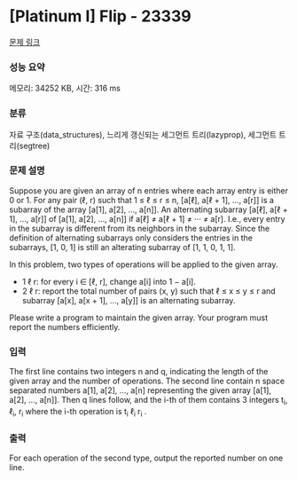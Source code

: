 # [Platinum I] Flip - 23339 

[문제 링크](https://www.acmicpc.net/problem/23339) 

### 성능 요약

메모리: 34252 KB, 시간: 316 ms

### 분류

자료 구조(data_structures), 느리게 갱신되는 세그먼트 트리(lazyprop), 세그먼트 트리(segtree)

### 문제 설명

<p>Suppose you are given an array of n entries where each array entry is either 0 or 1. For any pair (ℓ, r) such that 1 ≤ ℓ ≤ r ≤ n, [a[ℓ], a[ℓ + 1], ..., a[r]] is a subarray of the array [a[1], a[2], ..., a[n]]. An alternating subarray [a[ℓ], a[ℓ + 1], ..., a[r]] of [a[1], a[2], ..., a[n]] if a[ℓ] ≠ a[ℓ + 1] ≠ ··· ≠ a[r]. I.e., every entry in the subarray is different from its neighbors in the subarray. Since the definition of alternating subarrays only considers the entries in the subarrays, [1, 0, 1] is still an alterating subarray of [1, 1, 0, 1, 1].</p>

<p>In this problem, two types of operations will be applied to the given array.</p>

<ul>
	<li>1 ℓ r: for every i ∈ [ℓ, r], change a[i] into 1 − a[i].</li>
	<li>2 ℓ r: report the total number of pairs (x, y) such that ℓ ≤ x ≤ y ≤ r and subarray [a[x], a[x + 1], ..., a[y]] is an alternating subarray.</li>
</ul>

<p>Please write a program to maintain the given array. Your program must report the numbers efficiently.</p>

### 입력 

 <p>The first line contains two integers n and q, indicating the length of the given array and the number of operations. The second line contain n space separated numbers a[1], a[2], ..., a[n] representing the given array [a[1], a[2], ..., a[n]]. Then q lines follow, and the i-th of them contains 3 integers t<sub>i</sub>, ℓ<sub>i</sub>, r<sub>i</sub> where the i-th operation is t<sub>i</sub> ℓ<sub>i</sub> r<sub>i</sub> .</p>

### 출력 

 <p>For each operation of the second type, output the reported number on one line.</p>

